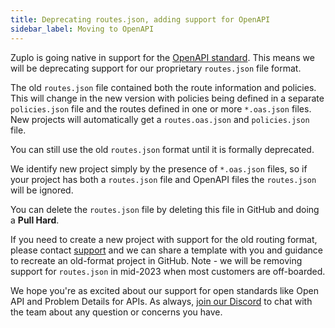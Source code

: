 ```yaml
---
title: Deprecating routes.json, adding support for OpenAPI
sidebar_label: Moving to OpenAPI
---
```


Zuplo is going native in support for the [OpenAPI standard](https://www.openapis.org/). This means we will be deprecating support for our proprietary `routes.json` file format.

The old `routes.json` file contained both the route information and policies. This will change in the new version with policies being defined in a separate `policies.json` file and the routes defined in one or more `*.oas.json` files. New projects will automatically get a `routes.oas.json` and `policies.json` file.

You can still use the old `routes.json` format until it is formally deprecated.

We identify new project simply by the presence of `*.oas.json` files, so if your project has both a `routes.json` file and OpenAPI files the `routes.json` will be ignored.

You can delete the `routes.json` file by deleting this file in GitHub and doing a **Pull Hard**.

If you need to create a new project with support for the old routing format, please contact [support](mailto:support@zuplo.com) and we can share a template with you and guidance to recreate an old-format project in GitHub. Note - we will be removing support for `routes.json` in mid-2023 when most customers are off-boarded.

We hope you're as excited about our support for open standards like Open API and Problem Details for APIs. As always, [join our Discord](https://discord.gg/8QbEjr2MgZ) to chat with the team about any question or concerns you have.
